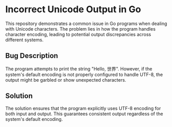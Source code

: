 # Incorrect Unicode Output in Go

This repository demonstrates a common issue in Go programs when dealing with Unicode characters. The problem lies in how the program handles character encoding, leading to potential output discrepancies across different systems.

## Bug Description

The program attempts to print the string "Hello, 世界".  However, if the system's default encoding is not properly configured to handle UTF-8, the output might be garbled or show unexpected characters.

## Solution

The solution ensures that the program explicitly uses UTF-8 encoding for both input and output. This guarantees consistent output regardless of the system's default encoding.